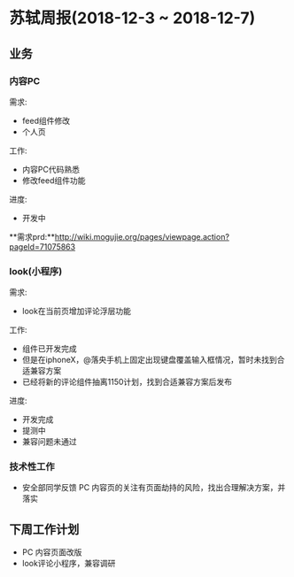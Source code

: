 # 苏轼周报(2018-12-3 ~ 2018-12-7)

## 业务

### 内容PC

需求:

- feed组件修改
- 个人页

工作:

- 内容PC代码熟悉
- 修改feed组件功能
 
进度:

* 开发中

 
**需求prd:**http://wiki.mogujie.org/pages/viewpage.action?pageId=71075863

### look(小程序)

需求:

- look在当前页增加评论浮层功能

工作:

- 组件已开发完成
- 但是在iphoneX，@落央手机上固定出现键盘覆盖输入框情况，暂时未找到合适兼容方案
- 已经将新的评论组件抽离1150计划，找到合适兼容方案后发布

进度:

* 开发完成
* 提测中
* 兼容问题未通过


### 技术性工作

- 安全部同学反馈 PC 内容页的关注有页面劫持的风险，找出合理解决方案，并落实

## 下周工作计划

* PC 内容页面改版
* look评论小程序，兼容调研



